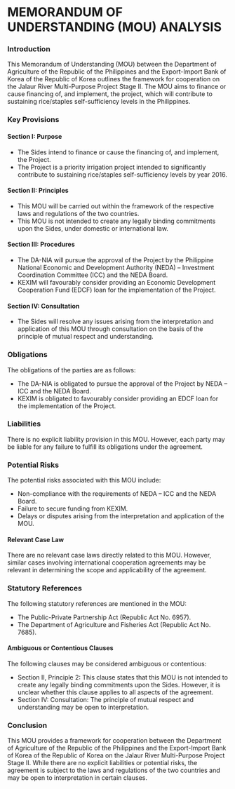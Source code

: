 **MEMORANDUM OF UNDERSTANDING (MOU) ANALYSIS**
=============================================

### **Introduction**

This Memorandum of Understanding (MOU) between the Department of Agriculture of the Republic of the Philippines and the Export-Import Bank of Korea of the Republic of Korea outlines the framework for cooperation on the Jalaur River Multi-Purpose Project Stage II. The MOU aims to finance or cause financing of, and implement, the project, which will contribute to sustaining rice/staples self-sufficiency levels in the Philippines.

### **Key Provisions**

#### Section I: Purpose

*   The Sides intend to finance or cause the financing of, and implement, the Project.
*   The Project is a priority irrigation project intended to significantly contribute to sustaining rice/staples self-sufficiency levels by year 2016.

#### Section II: Principles

*   This MOU will be carried out within the framework of the respective laws and regulations of the two countries.
*   This MOU is not intended to create any legally binding commitments upon the Sides, under domestic or international law.

#### Section III: Procedures

*   The DA-NIA will pursue the approval of the Project by the Philippine National Economic and Development Authority (NEDA) – Investment Coordination Committee (ICC) and the NEDA Board.
*   KEXIM will favourably consider providing an Economic Development Cooperation Fund (EDCF) loan for the implementation of the Project.

#### Section IV: Consultation

*   The Sides will resolve any issues arising from the interpretation and application of this MOU through consultation on the basis of the principle of mutual respect and understanding.

### **Obligations**

The obligations of the parties are as follows:

*   The DA-NIA is obligated to pursue the approval of the Project by NEDA – ICC and the NEDA Board.
*   KEXIM is obligated to favourably consider providing an EDCF loan for the implementation of the Project.

### **Liabilities**

There is no explicit liability provision in this MOU. However, each party may be liable for any failure to fulfill its obligations under the agreement.

### **Potential Risks**

The potential risks associated with this MOU include:

*   Non-compliance with the requirements of NEDA – ICC and the NEDA Board.
*   Failure to secure funding from KEXIM.
*   Delays or disputes arising from the interpretation and application of the MOU.

#### Relevant Case Law

There are no relevant case laws directly related to this MOU. However, similar cases involving international cooperation agreements may be relevant in determining the scope and applicability of the agreement.

### **Statutory References**

The following statutory references are mentioned in the MOU:

*   The Public-Private Partnership Act (Republic Act No. 6957).
*   The Department of Agriculture and Fisheries Act (Republic Act No. 7685).

#### Ambiguous or Contentious Clauses

The following clauses may be considered ambiguous or contentious:

*   Section II, Principle 2: This clause states that this MOU is not intended to create any legally binding commitments upon the Sides. However, it is unclear whether this clause applies to all aspects of the agreement.
*   Section IV: Consultation: The principle of mutual respect and understanding may be open to interpretation.

### **Conclusion**

This MOU provides a framework for cooperation between the Department of Agriculture of the Republic of the Philippines and the Export-Import Bank of Korea of the Republic of Korea on the Jalaur River Multi-Purpose Project Stage II. While there are no explicit liabilities or potential risks, the agreement is subject to the laws and regulations of the two countries and may be open to interpretation in certain clauses.